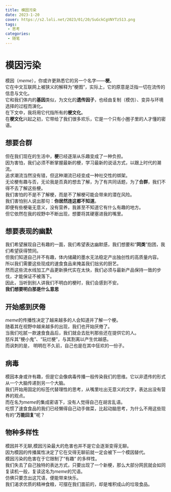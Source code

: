 ```yaml
---
title: 模因污染
date: 2023-1-20
cover: https://s2.loli.net/2023/01/20/SuGckCgVNYTz513.png
tags:
 - 思考
categories:
 - 随笔
---
```


# 模因污染

模因（*meme*），你或许更熟悉它的另一个名字——**梗**。<br>
它在中文互联网上被狭义的解释为“梗图”，实际上，它的原意是泛指一切在流传的信息与文化。<br>
它和我们体内的**基因**类似，为文化的**遗传因子**，也经由复制（模仿）、变异与环境选择的过程而演化。<br>
在下文中，我将用它代指所有的**梗文化**。<br>
在**梗文化**兴起之初，它带给了我们很多欢乐，它是一个只有小圈子里的人才懂的密语。

##  想要合群

但在我们现在的生活中，**梗**已经逐渐从乐趣变成了一种负担。<br>
因为害怕，我们必须不断掌握最新的梗，学习最新的说话方式，以跟上时代的潮流。<br>
追求潮流当然没有错，但这种潮流已经变成一种社交性的绑架。<br>
无论梗有趣与否，无论我是否真的想去了解，为了有共同话题，为了**合群**，我们不得不去了解这些梗。<br>
我们害怕的不是不了解梗，而是不了解梗可能会带来的潜在风险。<br>
我们害怕别人说出那句：**你居然连这都不知道**。<br>
即便有些梗毫无意义，没有营养，我甚至不知道它有什么有趣的地方。<br>
但它依然在我的视野中不断出现，想要将其硬塞进我的嘴里。

## 想要表现的幽默

我们希望展现自己有趣的一面，我们希望表达幽默感，我们想要和“**同类**”抱团，我们希望获得赞同。<br>
但我们知道自己并不有趣，体内储藏的墨水无法稳定产出独创性的高质量内容。<br>
所以我们需要这些现成的速食食品来掩盖我们拙劣的厨艺。<br>
然而这些流水线加工产品更新换代实在太快，我们必须与最新产品保持一致的步伐，才能保证不被落下。<br>
因此，当听到别人讲我们不明白的梗时，我们会感到不安。<br>
**我们想要明白那是什么意思**

## 开始感到厌倦

*meme*的传播性决定了越来越多的人会知道并了解一个梗。<br>
随着其在视野中越来越多的出现，我们也开始厌倦了。<br>
当我们吃腻一款速食食品后，我们就会去批判那些还在提供它的人。<br>
怒斥其“梗小鬼”、“玩烂梗”，与其割离以产生优越感。<br>
而讽刺的是， 明明在不久前，自己也是在其中狂欢的一份子。

## 病毒

模因本身或许有趣，但是它会像病毒传播一般传染我们的思维。它以非遗传的形式从一个大脑传递到另一个大脑。<br>
我们开始用固定的标签代替理性的思考，从嘴里吐出无意义的文字，表达出没有营养的观点。<br>
而在名为*meme*的集成密语下，没有人觉得自己在胡言乱语。<br>
吃惯了速食食品的我们已经懒得自己动手做菜，比起动脑思考，为什么不用这些现有的“**万能回复**”呢？

## 物种多样性

模因并不无聊,模因污染最大的危害也并不是它会逐渐变得无聊。<br>
因为模因的传播属性决定了它在交得无聊前就一定会被下一个模因替代。<br>
模因污染的危害在于它限制了“有趣“ 的多样性。<br>
我们失去了自己独特的表达方式，只要出现了一个新梗，那么大部分网民就会如同复读机一般，复读这名为*meme*的咒语。<br>
仿佛只要念出这咒语，便能带来快乐。<br>
我们渴求优质的精神食粮，可摆在我们面前的，却是堆积成山的垃圾食品。

